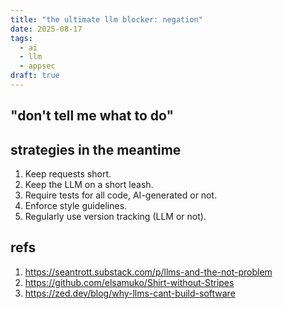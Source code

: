 ```yaml
---
title: "the ultimate llm blocker: negation"
date: 2025-08-17
tags:
  - ai
  - llm
  - appsec
draft: true
---
```

## "don't tell me what to do"

## strategies in the meantime
1. Keep requests short.
2. Keep the LLM on a short leash.
3. Require tests for all code, AI-generated or not.
4. Enforce style guidelines.
5. Regularly use version tracking (LLM or not).

## refs
1. https://seantrott.substack.com/p/llms-and-the-not-problem
2. https://github.com/elsamuko/Shirt-without-Stripes
3. https://zed.dev/blog/why-llms-cant-build-software


